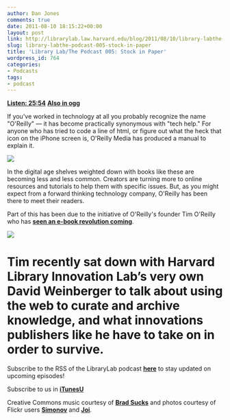 ```yaml
---
author: Dan Jones
comments: true
date: 2011-08-10 18:15:22+00:00
layout: post
link: http://librarylab.law.harvard.edu/blog/2011/08/10/library-labthe-podcast-005-stock-in-paper/
slug: library-labthe-podcast-005-stock-in-paper
title: 'Library Lab/The Podcast 005: Stock in Paper'
wordpress_id: 764
categories:
- Podcasts
tags:
- podcast
---
```


[**Listen: 25:54**](http://librarylab.law.harvard.edu/blog/wp-content/uploads/podcast/2011-08-10_oreilly.mp3)
[**Also in ogg**](http://librarylab.law.harvard.edu/blog/wp-content/uploads/podcast/2011-08-10_oreilly.ogg)

If you've worked in technology at all you probably recognize the name "O'Reilly" — it has become practically synonymous with "tech help." For anyone who has tried to code a line of html, or figure out what the heck that icon on the iPhone screen is, O'Reilly Media has produced a manual to explain it.





![](http://farm1.static.flickr.com/177/476780331_32f2f3b71b_b.jpg)


In the digital age shelves weighted down with books like these are becoming less and less common. Creators are turning more to online resources and tutorials to help them with specific issues. But, as you might expect from a forward thinking technology company, O'Reilly has been there to meet their readers.

Part of this has been due to the initiative of O'Reilly's founder Tim O'Reilly who has [**seen an e-book revolution coming**](http://www.forbes.com/sites/jonbruner/2011/03/25/tim-oreilly-on-piracy-tinkering-and-the-future-of-the-book/).


![](http://farm5.static.flickr.com/4004/4356098671_ebb4330857_b.jpg)



Tim recently sat down with Harvard Library Innovation Lab’s very own David Weinberger to talk about using the web to curate and archive knowledge, and what innovations publishers like he have to take on in order to survive. 
=======
Subscribe to the RSS of the LibraryLab podcast [**here**](http://librarylab.law.harvard.edu/blog/category/podcast/) to stay updated on upcoming episodes!

Subscribe to us in [**iTunesU**](http://itunes.apple.com/WebObjects/MZStore.woa/wa/viewPodcast?id=457060447)

Creative Commons music courtesy of [**Brad Sucks**](http://www.bradsucks.net/albums/guess-whos-a-mess/) and photos courtesy of Flickr users [**Simonov**](http://www.flickr.com/photos/simonov/476780331/sizes/l/in/photostream/) and [**Joi**](http://www.flickr.com/photos/joi/4356098671/).
